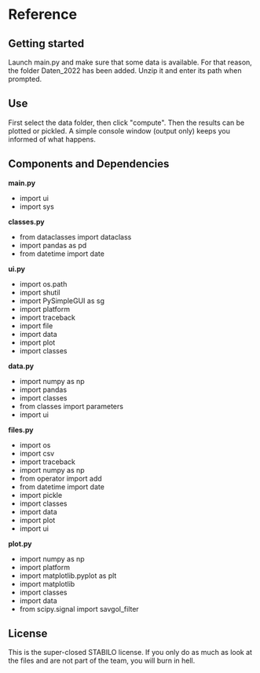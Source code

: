# Reference


## Getting started

Launch main.py and make sure that some data is available. For that reason, the folder Daten_2022 has been added. Unzip it and enter its path when prompted.

## Use

First select the data folder, then click "compute". Then the results can be plotted or pickled. A simple console window (output only) keeps you informed of what happens.

## Components and Dependencies

**main.py**
- import ui
- import sys

**classes.py**
- from dataclasses import dataclass
- import pandas as pd
- from datetime import date

**ui.py**
- import os.path
- import shutil
- import PySimpleGUI as sg
- import platform
- import traceback
- import file
- import data
- import plot
- import classes

**data.py**
- import numpy as np
- import pandas
- import classes
- from classes import parameters
- import ui

**files.py**
- import os
- import csv
- import traceback
- import numpy as np
- from operator import add
- from datetime import date
- import pickle
- import classes
- import data
- import plot
- import ui

**plot.py**
- import numpy as np
- import platform
- import matplotlib.pyplot as plt
- import matplotlib
- import classes
- import data
- from scipy.signal import savgol_filter

## License

This is the super-closed STABILO license. If you only do as much as look at the files and are not part of the team, you will burn in hell.
